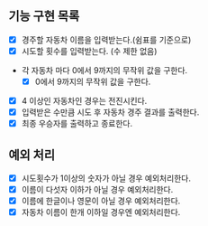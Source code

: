 ## 기능 구현 목록

- [x] 경주할 자동차 이름을 입력받는다.(쉼표를 기준으로)
- [x] 시도할 횟수를 입력받는다. (수 제한 없음)
- 각 자동차 마다 0에서 9까지의 무작위 값을 구한다.
  - [x] 0에서 9까지의 무작위 값을 구한다.
- [x] 4 이상인 자동차인 경우는 전진시킨다.
- [x] 입력받은 수만큼 시도 후 자동차 경주 결과를 출력한다.
- [x] 최종 우승자를 출력하고 종료한다.

## 예외 처리

- [x] 시도횟수가 1이상의 숫자가 아닐 경우 예외처리한다.
- [x] 이름이 다섯자 이하가 아닐 경우 예외처리한다.
- [x] 이름에 한글이나 영문이 아닐 경우 예외처리한다.
- [x] 자동차 이름이 한개 이하일 경우엔 예외처리한다.